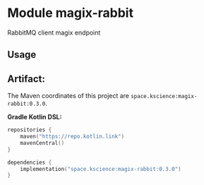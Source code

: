 # Module magix-rabbit

RabbitMQ client magix endpoint

## Usage

## Artifact:

The Maven coordinates of this project are `space.kscience:magix-rabbit:0.3.0`.

**Gradle Kotlin DSL:**
```kotlin
repositories {
    maven("https://repo.kotlin.link")
    mavenCentral()
}

dependencies {
    implementation("space.kscience:magix-rabbit:0.3.0")
}
```
